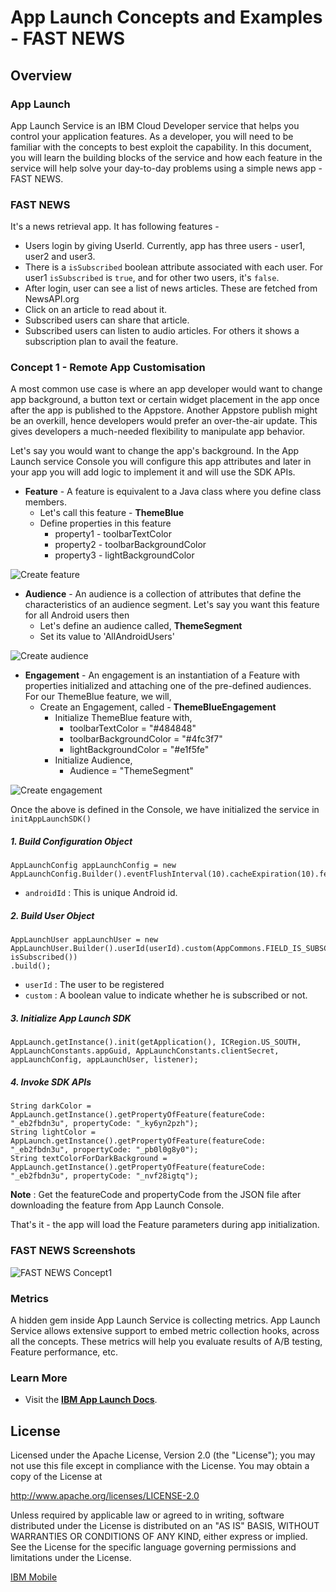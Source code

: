 # App Launch Concepts and Examples - FAST NEWS

## Overview 

### App Launch
App Launch Service is an IBM Cloud Developer service that helps you control your application features. As a developer, you will need to be familiar with the concepts to best exploit the capability. In this document, you will learn the building blocks of the service and how each feature in the service will help solve your day-to-day problems using a simple news app - FAST NEWS.

### FAST NEWS
It's a news retrieval app. It has following features -
- Users login by giving UserId. Currently, app has three users - user1, user2 and user3.
- There is a `isSubscribed` boolean attribute associated with each user. For user1 `isSubscribed` is `true`, and for other two users, it's `false`.
- After login, user can see a list of news articles. These are fetched from NewsAPI.org
- Click on an article to read about it.
- Subscribed users can share that article.
- Subscribed users can listen to audio articles. For others it shows a subscription plan to avail the feature.

### Concept 1 - Remote App Customisation
A most common use case is where an app developer would want to change app background, a button text or certain widget placement in the app once after the app is published to the Appstore. Another Appstore publish might be an overkill, hence developers would prefer an over-the-air update. This gives developers a much-needed flexibility to manipulate app behavior.

Let's say you would want to change the app's background. In the App Launch service Console you will configure this app attributes and later in your app you will add logic to implement it and will use the SDK APIs.

 - **Feature** - A feature is equivalent to a Java class where you define class members. 
	 - Let's call this feature - **ThemeBlue**
	 - Define properties in this feature
		 - property1  - toolbarTextColor
		 - property2  - toolbarBackgroundColor
		 - property3  - lightBackgroundColor

![Create feature](https://github.ibm.com/yasoni12/AppLaunchDemo/blob/app-customisation/images/create_feature.gif)

 - **Audience** - An audience is a collection of attributes that define the characteristics of an audience segment. Let's say you want this feature for all Android users then 
	 - Let's define an audience called, **ThemeSegment** 
	 - Set its value to 'AllAndroidUsers'

![Create audience](https://github.ibm.com/yasoni12/AppLaunchDemo/blob/app-customisation/images/create_audience.gif)

 - **Engagement** - An engagement is an instantiation of a Feature with properties initialized and attaching one of the pre-defined audiences. For our ThemeBlue feature, we will,
	 - Create an Engagement, called - **ThemeBlueEngagement**
		 - Initialize ThemeBlue feature with,
			 - toolbarTextColor = "#484848"
			 - toolbarBackgroundColor = "#4fc3f7"
			 - lightBackgroundColor = "#e1f5fe"
		 - Initialize Audience,
			 - Audience = "ThemeSegment"

![Create engagement](https://github.ibm.com/yasoni12/AppLaunchDemo/blob/app-customisation/images/create_engagement.gif)			 

Once the above is defined in the Console, we have initialized the service in `initAppLaunchSDK()`

##### 1. Build Configuration Object

```
AppLaunchConfig appLaunchConfig = new AppLaunchConfig.Builder().eventFlushInterval(10).cacheExpiration(10).fetchPolicy(RefreshPolicy.REFRESH_ON_EVERY_START).deviceId(androidId).build();
```
- `androidId` : This is unique Android id.

##### 2. Build User Object

```
AppLaunchUser appLaunchUser = new AppLaunchUser.Builder().userId(userId).custom(AppCommons.FIELD_IS_SUBSCRIBED, isSubscribed())
.build();
```
- `userId` : The user to be registered
- `custom` : A boolean value to indicate whether he is subscribed or not.

##### 3. Initialize App Launch SDK

```
AppLaunch.getInstance().init(getApplication(), ICRegion.US_SOUTH, AppLaunchConstants.appGuid, AppLaunchConstants.clientSecret, appLaunchConfig, appLaunchUser, listener);
```

##### 4. Invoke SDK APIs

 ```
String darkColor = AppLaunch.getInstance().getPropertyOfFeature(featureCode: "_eb2fbdn3u", propertyCode: "_ky6yn2pzh");
String lightColor = AppLaunch.getInstance().getPropertyOfFeature(featureCode: "_eb2fbdn3u", propertyCode: "_pb0l0g8y0");
String textColorForDarkBackground = AppLaunch.getInstance().getPropertyOfFeature(featureCode: "_eb2fbdn3u", propertyCode: "_nvf28igtq");
 ```

**Note** : Get the featureCode and propertyCode from the JSON file after downloading the feature from App Launch Console.

That's it - the app will load the Feature parameters during app initialization.

### FAST NEWS Screenshots
![FAST NEWS Concept1 ](https://github.ibm.com/yasoni12/AppLaunchDemo/blob/app-customisation/images/concept1_screenshots.png)

### Metrics
A hidden gem inside App Launch Service is collecting metrics. App Launch Service allows extensive support to embed metric collection hooks, across all the concepts. These metrics will help you evaluate results of A/B testing, Feature performance, etc.
 
### Learn More

* Visit the **[IBM App Launch Docs](https://console-regional.ng.bluemix.net/docs/services/app-launch/index.html#gettingstartedtemplate)**. 

## License

Licensed under the Apache License, Version 2.0 (the "License");
you may not use this file except in compliance with the License.
You may obtain a copy of the License at

http://www.apache.org/licenses/LICENSE-2.0

Unless required by applicable law or agreed to in writing, software
distributed under the License is distributed on an "AS IS" BASIS,
WITHOUT WARRANTIES OR CONDITIONS OF ANY KIND, either express or implied.
See the License for the specific language governing permissions and
limitations under the License.


[IBM Mobile](mailto:yashsoni21@in.ibm.com)
